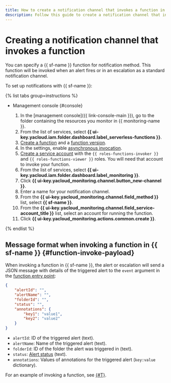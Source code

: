```yaml
---
title: How to create a notification channel that invokes a function in {{ monitoring-full-name }}
description: Follow this guide to create a notification channel that invokes a function in {{ sf-full-name }}.
---
```


# Creating a notification channel that invokes a function

You can specify a {{ sf-name }} function for notification method. This function will be invoked when an alert fires or in an escalation as a standard notification channel.

To set up notifications with {{ sf-name }}:

{% list tabs group=instructions %}

- Management console {#console}

  1. In the [management console]({{ link-console-main }}), go to the folder containing the resources you monitor in {{ monitoring-name }}.
  1. From the list of services, select **{{ ui-key.yacloud.iam.folder.dashboard.label_serverless-functions }}**.
  1. [Create a function](../../../functions/operations/function/function-create.md) and a [function version](../../../functions/operations/function/version-manage.md).
  1. In the settings, enable [asynchronous invocation](../../../functions/operations/function/function-invoke-async.md).
  1. [Create a service account](../../../iam/operations/sa/create.md) with the `{{ roles-functions-invoker }}` and `{{ roles-functions-viewer }}` roles. You will need that account to invoke your function.
  1. From the list of services, select **{{ ui-key.yacloud.iam.folder.dashboard.label_monitoring }}**.
  1. Click **{{ ui-key.yacloud_monitoring.channel.button_new-channel }}**.
  1. Enter a name for your notification channel.
  1. From the **{{ ui-key.yacloud_monitoring.channel.field_method }}** list, select **{{ sf-name }}**.
  1. From the **{{ ui-key.yacloud_monitoring.channel.field_service-account_title }}** list, select an account for running the function.
  1. Click **{{ ui-key.yacloud_monitoring.actions.common.create }}**.

{% endlist %}

## Message format when invoking a function in {{ sf-name }} {#function-invoke-payload}

When invoking a function in {{ sf-name }}, the alert or escalation will send a JSON message with details of the triggered alert to the `event` argument in the [function entry point](../../../functions/lang/python/handler.md):

```json
{
    "alertId": "",
    "alertName": "",
    "folderId": "",
    "status": "",
    "annotations": {
        "key1": "value1",
        "key2": "value2"
    }
}
```

* `alertId`: ID of the triggered alert (text).
* `alertName`: Name of the triggered alert (text).
* `folderId`: ID of the folder the alert was triggered in (text).
* `status`: [Alert status](../../concepts/alerting/alert.md#alert-statuses) (text).
* `annotations`: Values of annotations for the triggered alert (`key:value` dictionary).

For an example of invoking a function, see [{#T}](alert-call-function.md).